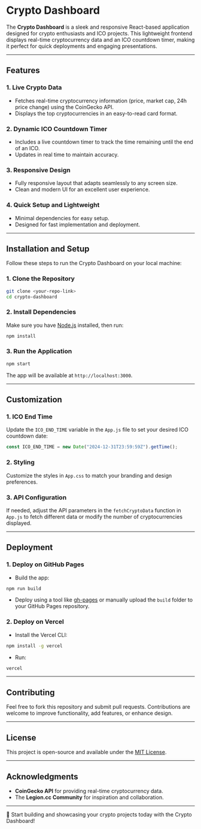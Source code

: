 # Crypto Dashboard

The **Crypto Dashboard** is a sleek and responsive React-based application designed for crypto enthusiasts and ICO projects. This lightweight frontend displays real-time cryptocurrency data and an ICO countdown timer, making it perfect for quick deployments and engaging presentations.

---

## Features

### 1. **Live Crypto Data**
- Fetches real-time cryptocurrency information (price, market cap, 24h price change) using the CoinGecko API.
- Displays the top cryptocurrencies in an easy-to-read card format.

### 2. **Dynamic ICO Countdown Timer**
- Includes a live countdown timer to track the time remaining until the end of an ICO.
- Updates in real time to maintain accuracy.

### 3. **Responsive Design**
- Fully responsive layout that adapts seamlessly to any screen size.
- Clean and modern UI for an excellent user experience.

### 4. **Quick Setup and Lightweight**
- Minimal dependencies for easy setup.
- Designed for fast implementation and deployment.

---

## Installation and Setup

Follow these steps to run the Crypto Dashboard on your local machine:

### 1. Clone the Repository
```bash
git clone <your-repo-link>
cd crypto-dashboard
```

### 2. Install Dependencies
Make sure you have [Node.js](https://nodejs.org/) installed, then run:
```bash
npm install
```

### 3. Run the Application
```bash
npm start
```
The app will be available at `http://localhost:3000`.

---

## Customization

### 1. **ICO End Time**
Update the `ICO_END_TIME` variable in the `App.js` file to set your desired ICO countdown date:
```javascript
const ICO_END_TIME = new Date("2024-12-31T23:59:59Z").getTime();
```

### 2. **Styling**
Customize the styles in `App.css` to match your branding and design preferences.

### 3. **API Configuration**
If needed, adjust the API parameters in the `fetchCryptoData` function in `App.js` to fetch different data or modify the number of cryptocurrencies displayed.

---

## Deployment

### 1. Deploy on GitHub Pages
- Build the app:
```bash
npm run build
```
- Deploy using a tool like [gh-pages](https://github.com/tschaub/gh-pages) or manually upload the `build` folder to your GitHub Pages repository.

### 2. Deploy on Vercel
- Install the Vercel CLI:
```bash
npm install -g vercel
```
- Run:
```bash
vercel
```

---

## Contributing
Feel free to fork this repository and submit pull requests. Contributions are welcome to improve functionality, add features, or enhance design.

---

## License
This project is open-source and available under the [MIT License](LICENSE).

---

## Acknowledgments
- **CoinGecko API** for providing real-time cryptocurrency data.
- The **Legion.cc Community** for inspiration and collaboration.

---

🚀 Start building and showcasing your crypto projects today with the Crypto Dashboard!
